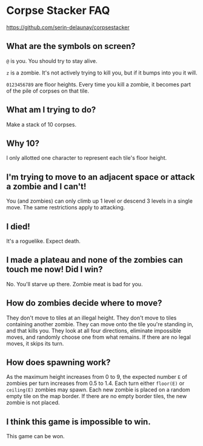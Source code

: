 # Corpse Stacker FAQ

https://github.com/serin-delaunay/corpsestacker

## What are the symbols on screen?

`@` is you. You should try to stay alive.

`z` is a zombie. It's not actively trying to kill you, but if it bumps into you it will.

`0123456789` are floor heights. Every time you kill a zombie, it becomes part of the pile of corpses on that tile.

## What am I trying to do?

Make a stack of 10 corpses.

## Why 10?

I only allotted one character to represent each tile's floor height.

## I'm trying to move to an adjacent space or attack a zombie and I can't!

You (and zombies) can only climb up 1 level or descend 3 levels in a single move. The same restrictions apply to attacking.

## I died!

It's a roguelike. Expect death.

## I made a plateau and none of the zombies can touch me now! Did I win?

No. You'll starve up there. Zombie meat is bad for you.

## How do zombies decide where to move?

They don't move to tiles at an illegal height.
They don't move to tiles containing another zombie.
They can move onto the tile you're standing in,
and that kills you.
They look at all four directions, eliminate impossible moves,
and randomly choose one from what remains.
If there are no legal moves, it skips its turn.

## How does spawning work?

As the maximum height increases from 0 to 9,
the expected number `E` of zombies per turn increases from 0.5 to 1.4.
Each turn either `floor(E)` or `ceiling(E)` zombies may spawn.
Each new zombie is placed on a random empty tile on the map border.
If there are no empty border tiles, the new zombie is not placed.

## I think this game is impossible to win.

This game can be won.
